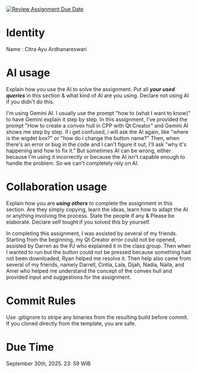 [![Review Assignment Due Date](https://classroom.github.com/assets/deadline-readme-button-22041afd0340ce965d47ae6ef1cefeee28c7c493a6346c4f15d667ab976d596c.svg)](https://classroom.github.com/a/T_SwjO2j)
# Identity
Name : Citra Ayu Ardhanareswari

# AI usage
Explain how you use the AI to solve the assignment. Put all ***your used queries*** in this section & what kind of AI are you using. Declare not using AI if you didn't do this.  

I'm using Gemini AI. I usually use the prompt "how to (what I want to know)" to have Gemini explain it step by step. In this assignment, I've provided the prompt "How to create a convex hull in CPP with Qt Creator" and Gemini AI shows me step by step. if i get confused, i will ask the AI again, like "where is the wigdet box?" or "how do i change the button name?" Then, when there's an error or bug in the code and I can't figure it out, I'll ask "why it's happening and how to fix it." But sometimes AI can be wrong, either because I'm using it incorrectly or because the AI ​​isn't capable enough to handle the problem. So we can't completely rely on AI.

# Collaboration usage
Explain how you are ***using others*** to complete the assignment in this section. Are they simply copying, learn the ideas, learn how to adapt the AI or anything involving the process. State the people if any & Please be elaborate. Declare self tought if you solved this by yourself. 

In completing this assignment, I was assisted by several of my friends. Starting from the beginning, my Qt Creator error could not be opened, assisted by Darren as the PJ who explained it in the class group. Then when I wanted to run but the button could not be pressed because something had not been downloaded, Ryan helped me resolve it. Then help also came from several of my friends, namely Darrell, Cintia, Lala, Dijah, Nadia, Naila, and Amel who helped me understand the concept of the convex hull and provided input and suggestions for the assignment.

# Commit Rules
Use .gitignore to stripe any binaries from the resulting build before commit.  If you cloned directly from the template, you are safe. 

# Due Time
September 30th, 2025. 23: 59 WIB
